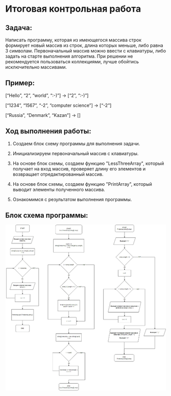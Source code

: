 # Итоговая контрольная работа

## Задача: 
Написать программу, которая из имеющегося массива строк формирует новый массив из строк, длина которых меньше, либо равна 3 символам. Первоначальный массив можно ввести с клавиатуры, либо задать на старте выполнения алгоритма. При решении не рекомендуется пользоваться коллекциями, лучше обойтись исключительно массивами.

## Пример:
[“Hello”, “2”, “world”, “:-)”] → [“2”, “:-)”]

[“1234”, “1567”, “-2”, “computer science”] → [“-2”]

[“Russia”, “Denmark”, “Kazan”] → []

## Ход выполнения работы:
1. Создаем блок схему программы для выполнения задачи.

2. Инициализируем первоначальный массив с клавиатуры.

3. На основе блок схемы, создаем функцию "LessThreeArray", который получает на вход массив, проверяет длину его элементов и возвращает отредактированный массив. 

4. На основе блок схемы, создаем функцию "PrintArray", который выводит элементы полученного массива.

5. Ознакомимся с результатом выполнения программы.

## Блок схема программы:

![Блок схема программы](Block_Diagram.JPG)